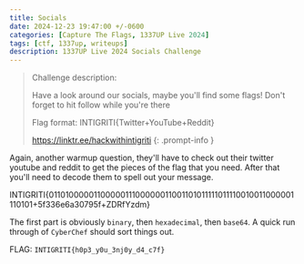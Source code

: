 ```yaml
---
title: Socials
date: 2024-12-23 19:47:00 +/-0600
categories: [Capture The Flags, 1337UP Live 2024]
tags: [ctf, 1337up, writeups]
description: 1337UP Live 2024 Socials Challenge
---
```


> Challenge description:
>
> Have a look around our socials, maybe you'll find some flags! Don't forget to hit follow while you're there
>
> Flag format: INTIGRITI{Twitter+YouTube+Reddit}
>
> https://linktr.ee/hackwithintigriti 
{: .prompt-info }

Again, another warmup question, they'll have to check out their twitter youtube and reddit to get the pieces of the flag that you need. After that you'll need to decode them to spell out your message.

INTIGRITI{0110100000110000011100000011001101011111011110010011000001110101+5f336e6a30795f+ZDRfYzdm}

 The first part is obviously `binary`, then `hexadecimal`, then `base64`. A quick run through of `CyberChef` should sort things out.

FLAG: `INTIGRITI{h0p3_y0u_3nj0y_d4_c7f}`
